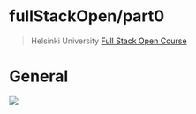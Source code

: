 # fullStackOpen/part0

>Helsinki University [Full Stack Open Course](https://fullstackopen.com/en/)
 
# General

![](https://i.ibb.co/dpJ0p2P/part0.jpg)